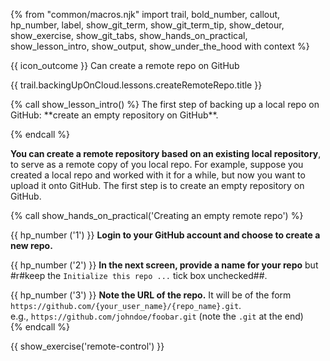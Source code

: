 {% from "common/macros.njk" import trail, bold_number, callout, hp_number, label, show_git_term, show_git_term_tip, show_detour, show_exercise, show_git_tabs, show_hands_on_practical, show_lesson_intro, show_output, show_under_the_hood with context %}

<span id="prereqs"></span>

<span id="outcomes">{{ icon_outcome }} Can create a remote repo on GitHub</span>

<span id="title">{{ trail.backingUpOnCloud.lessons.createRemoteRepo.title }}</span>

<div id="body">
{% call show_lesson_intro() %}
The first step of backing up a local repo on GitHub: **create an empty repository on GitHub**.

{% endcall %}

**You can create a remote repository based on an existing local repository**, to serve as a remote copy of you local repo. For example, suppose you created a local repo and worked with it for a while, but now you want to upload it onto GitHub. The first step is to create an empty repository on GitHub.

{% call show_hands_on_practical('Creating an empty remote repo') %}

{{ hp_number ('1') }} **Login to your GitHub account and choose to create a new repo.** <br>
   <pic eager src="{{baseUrl}}/gitAndGithub/push/images/createNewRemoteRepo.png" width="150" />

{{ hp_number ('2') }} **In the next screen, provide a name for your repo** but #r#keep the `Initialize this repo ...` tick box unchecked##.<br>
   <pic eager src="{{baseUrl}}/gitAndGithub/push/images/fillNewRepoInfo.png" width="600" />

{{ hp_number ('3') }} **Note the URL of the repo.** It will be of the form `https://github.com/{your_user_name}/{repo_name}.git`.<br>
   e.g., `https://github.com/johndoe/foobar.git` (note the `.git` at the end)<br>
   <pic eager src="{{baseUrl}}/gitAndGithub/push/images/newRepoUrl.png" width="450" />
{% endcall %}

{{ show_exercise('remote-control') }}
</div>

<div id="extras">
</div>
